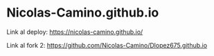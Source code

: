 # Nicolas-Camino.github.io
Link al deploy: https://nicolas-camino.github.io/

Link al fork 2: https://github.com/Nicolas-Camino/Dlopez675.github.io
